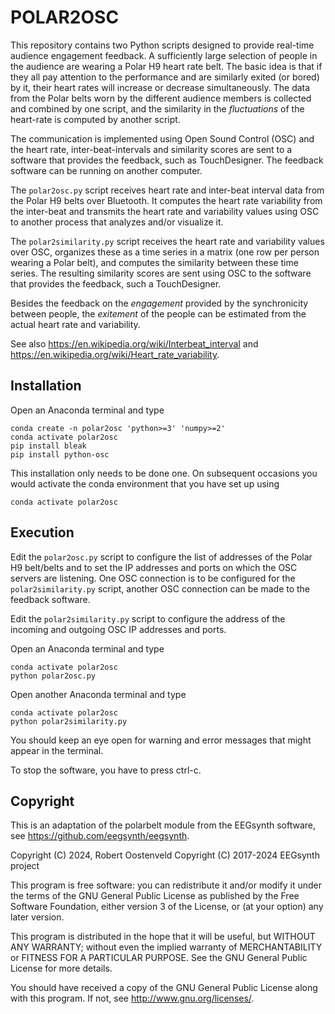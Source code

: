 # POLAR2OSC

This repository contains two Python scripts designed to provide real-time audience engagement feedback. A sufficiently large selection of people in the audience are wearing a Polar H9 heart rate belt. The basic idea is that if they all pay attention to the performance and are similarly exited (or bored) by it, their heart rates will increase or decrease simultaneously. The data from the Polar belts worn by the different audience members is collected and combined by one script, and the similarity in the _fluctuations_ of the heart-rate is computed by another script.

The communication is implemented using Open Sound Control (OSC) and the heart rate, inter-beat-intervals and similarity scores are sent to a software that provides the feedback, such as TouchDesigner. The feedback software can be running on another computer.

The `polar2osc.py` script receives heart rate and inter-beat interval data from the Polar H9 belts over Bluetooth. It computes the heart rate variability from the inter-beat and transmits the heart rate and variability values using OSC to another process that analyzes and/or visualize it.

The `polar2similarity.py` script receives the heart rate and variability values over OSC, organizes these as a time series in a matrix (one row per person wearing a Polar belt), and computes the similarity between these time series. The resulting similarity scores are sent using OSC to the software that provides the feedback, such a TouchDesigner.

Besides the feedback on the _engagement_ provided by the synchronicity between people, the _exitement_ of the people can be estimated from the actual heart rate and variability.

See also <https://en.wikipedia.org/wiki/Interbeat_interval> and <https://en.wikipedia.org/wiki/Heart_rate_variability>.

## Installation

Open an Anaconda terminal and type

```console
conda create -n polar2osc 'python>=3' 'numpy>=2'
conda activate polar2osc
pip install bleak
pip install python-osc
```

This installation only needs to be done one. On subsequent occasions you would activate the conda environment that you have set up using

```console
conda activate polar2osc
```

## Execution

Edit the `polar2osc.py` script to configure the list of addresses of the Polar H9 belt/belts and to set the IP addresses and ports on which the OSC servers are listening. One OSC connection is to be configured for the `polar2similarity.py` script, another OSC connection can be made to the feedback software.

Edit the `polar2similarity.py` script to configure the address of the incoming and outgoing OSC IP addresses and ports.

Open an Anaconda terminal and type

```console
conda activate polar2osc
python polar2osc.py
```

Open another Anaconda terminal and type

```console
conda activate polar2osc
python polar2similarity.py
```

You should keep an eye open for warning and error messages that might appear in the terminal.

To stop the software, you have to press ctrl-c.

## Copyright

This is an adaptation of the polarbelt module from the EEGsynth software, see <https://github.com/eegsynth/eegsynth>.

Copyright (C) 2024, Robert Oostenveld 
Copyright (C) 2017-2024 EEGsynth project

This program is free software: you can redistribute it and/or modify it under the terms of the GNU General Public License as published by the Free Software Foundation, either version 3 of the License, or (at your option) any later version.

This program is distributed in the hope that it will be useful, but WITHOUT ANY WARRANTY; without even the implied warranty of MERCHANTABILITY or FITNESS FOR A PARTICULAR PURPOSE.  See the GNU General Public License for more details.

You should have received a copy of the GNU General Public License along with this program.  If not, see <http://www.gnu.org/licenses/>.
